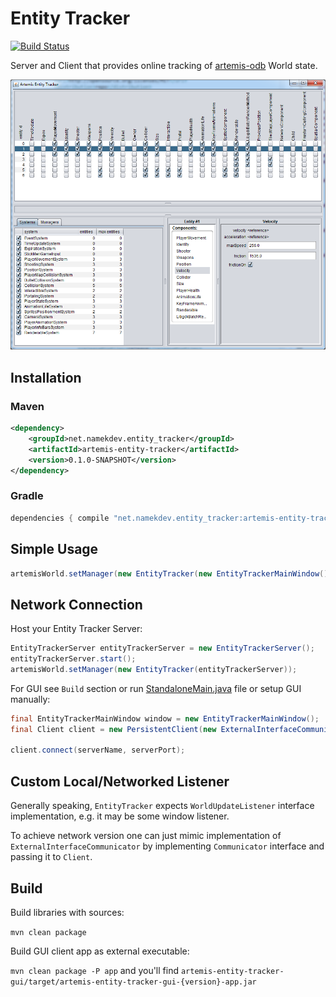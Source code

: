 # Entity Tracker
[![Build Status](https://travis-ci.org/Namek/artemis-odb-entity-tracker.svg?branch=master)](https://travis-ci.org/Namek/artemis-odb-entity-tracker)

Server and Client that provides online tracking of [artemis-odb](https://github.com/junkdog/artemis-odb) World state.

![screenshot](/screenshot.png?raw=true)

## Installation

### Maven

```xml
<dependency>
	<groupId>net.namekdev.entity_tracker</groupId>
	<artifactId>artemis-entity-tracker</artifactId>
	<version>0.1.0-SNAPSHOT</version>
</dependency>
```

### Gradle

```groovy
dependencies { compile "net.namekdev.entity_tracker:artemis-entity-tracker:0.1.0-SNAPSHOT" }
```


## Simple Usage


```java
artemisWorld.setManager(new EntityTracker(new EntityTrackerMainWindow()));
```

## Network Connection

Host your Entity Tracker Server:
```java
EntityTrackerServer entityTrackerServer = new EntityTrackerServer();
entityTrackerServer.start();
artemisWorld.setManager(new EntityTracker(entityTrackerServer));
```

For GUI see `Build` section or run [StandaloneMain.java](artemis-entity-tracker-gui/src/main/java/net/namekdev/entity_tracker/StandaloneMain.java) file or setup GUI manually:
```java
final EntityTrackerMainWindow window = new EntityTrackerMainWindow();
final Client client = new PersistentClient(new ExternalInterfaceCommunicator(window));

client.connect(serverName, serverPort);
```

## Custom Local/Networked Listener

Generally speaking, `EntityTracker` expects `WorldUpdateListener` interface implementation, e.g. it may be some window listener.

To achieve network version one can just mimic implementation of `ExternalInterfaceCommunicator` by implementing `Communicator` interface and passing it to `Client`.


## Build

Build libraries with sources:

`mvn clean package`

Build GUI client app as external executable:

`mvn clean package -P app` and you'll find `artemis-entity-tracker-gui/target/artemis-entity-tracker-gui-{version}-app.jar`
